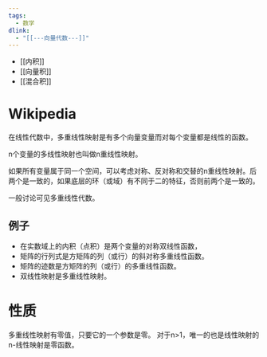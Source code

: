 ```yaml
---
tags:
  - 数学
dlink:
  - "[[---向量代数---]]"
---
```

- [[内积]]
- [[向量积]]
- [[混合积]]

# Wikipedia
在线性代数中，多重线性映射是有多个向量变量而对每个变量都是线性的函数。

n个变量的多线性映射也叫做n重线性映射。

如果所有变量属于同一个空间，可以考虑对称、反对称和交替的n重线性映射。后两个是一致的，如果底层的环（或域）有不同于二的特征，否则前两个是一致的。

一般讨论可见多重线性代数。

## 例子
- 在实数域上的内积（点积）是两个变量的对称双线性函数，
- 矩阵的行列式是方矩阵的列（或行）的斜对称多重线性函数。
- 矩阵的迹数是方矩阵的列（或行）的多重线性函数。
- 双线性映射是多重线性映射。

# 性质
多重线性映射有零值，只要它的一个参数是零。
对于n>1，唯一的也是线性映射的n-线性映射是零函数。